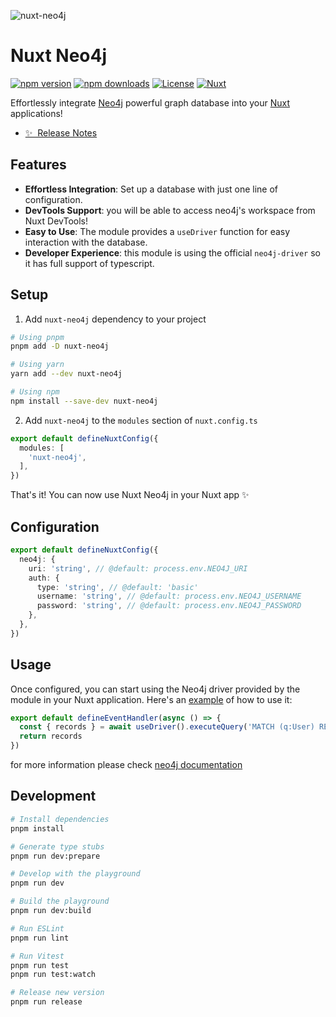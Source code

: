 ![nuxt-neo4j](https://raw.githubusercontent.com/arashsheyda/nuxt-neo4j/main/playground/public/social-card.jpg)

# Nuxt Neo4j

[![npm version][npm-version-src]][npm-version-href]
[![npm downloads][npm-downloads-src]][npm-downloads-href]
[![License][license-src]][license-href]
[![Nuxt][nuxt-src]][nuxt-href]

Effortlessly integrate [Neo4j](https://github.com/neo4j/neo4j) powerful graph database into your [Nuxt](https://github.com/nuxt/nuxt) applications!

- [✨ &nbsp;Release Notes](/CHANGELOG.md)
<!-- - [🏀 Online playground](https://stackblitz.com/github/your-org/nuxt-neo4j?file=playground%2Fapp.vue) -->
<!-- - [📖 &nbsp;Documentation](https://example.com) -->

## Features

- **Effortless Integration**: Set up a database with just one line of configuration.
- **DevTools Support**: you will be able to access neo4j's workspace from Nuxt DevTools!
- **Easy to Use**: The module provides a `useDriver` function for easy interaction with the database.
- **Developer Experience**: this module is using the official `neo4j-driver` so it has full support of typescript.

## Setup

1. Add `nuxt-neo4j` dependency to your project

```bash
# Using pnpm
pnpm add -D nuxt-neo4j

# Using yarn
yarn add --dev nuxt-neo4j

# Using npm
npm install --save-dev nuxt-neo4j
```

2. Add `nuxt-neo4j` to the `modules` section of `nuxt.config.ts`

```ts
export default defineNuxtConfig({
  modules: [
    'nuxt-neo4j',
  ],
})
```

That's it! You can now use Nuxt Neo4j in your Nuxt app ✨

## Configuration

```ts
export default defineNuxtConfig({
  neo4j: {
    uri: 'string', // @default: process.env.NEO4J_URI
    auth: {
      type: 'string', // @default: 'basic'
      username: 'string', // @default: process.env.NEO4J_USERNAME
      password: 'string', // @default: process.env.NEO4J_PASSWORD
    },
  },
})
```

## Usage

Once configured, you can start using the Neo4j driver provided by the module in your Nuxt application. Here's an [example](./playground/server/api/users.get.ts) of how to use it:

```ts
export default defineEventHandler(async () => {
  const { records } = await useDriver().executeQuery('MATCH (q:User) RETURN q LIMIT 25;')
  return records
})
```

for more information please check [neo4j documentation](https://neo4j.com/docs/)

## Development

```bash
# Install dependencies
pnpm install

# Generate type stubs
pnpm run dev:prepare

# Develop with the playground
pnpm run dev

# Build the playground
pnpm run dev:build

# Run ESLint
pnpm run lint

# Run Vitest
pnpm run test
pnpm run test:watch

# Release new version
pnpm run release
```

<!-- Badges -->
[npm-version-src]: https://img.shields.io/npm/v/nuxt-neo4j/latest.svg?style=flat&colorA=020420&colorB=00DC82
[npm-version-href]: https://npmjs.com/package/nuxt-neo4j

[npm-downloads-src]: https://img.shields.io/npm/dm/nuxt-neo4j.svg?style=flat&colorA=020420&colorB=00DC82
[npm-downloads-href]: https://npmjs.com/package/nuxt-neo4j

[license-src]: https://img.shields.io/npm/l/nuxt-neo4j.svg?style=flat&colorA=020420&colorB=00DC82
[license-href]: https://npmjs.com/package/nuxt-neo4j

[nuxt-src]: https://img.shields.io/badge/Nuxt-020420?logo=nuxt.js
[nuxt-href]: https://nuxt.com
